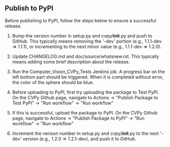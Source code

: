 ## Publish to PyPI

Before publishing to PyPI, follow the steps below to ensure a successful release.

1. Bump the version number in setup.py and cvpy/__init__.py and push to GitHub. This typically means removing the '-dev' portion (e.g., 1.1.1-dev => 1.1.1), or incrementing to the next minor value (e.g., 1.1.1-dev => 1.2.0).

2. Update CHANGELOG.md and doc/source/whatsnew.rst. This typically means adding some brief description about the release.

3. Run the Computer_Vision_CVPy_Tests Jenkins job. A progress bar on the left bottom part should be triggered. When it is completed without error, the color of the sphere should be blue.

4. Before uploading to PyPI, first try uploading the package to Test PyPI. On the CVPy Github page, navigate to Actions -> "Publish Package to Test PyPI" -> "Run workflow" -> "Run workflow"

5. If this is successful, upload the package to PyPI. On the CVPy Github page, navigate to Actions -> "Publish Package to PyPI" -> "Run workflow" -> "Run workflow"

6. Increment the version number in setup.py and cvpy/__init__.py to the next '-dev' version (e.g., 1.2.0 => 1.2.1-dev), and push it to GitHub.
